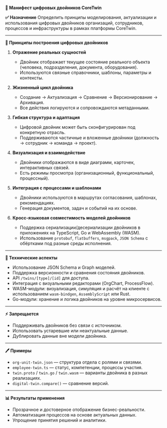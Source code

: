 **📀 Манифест цифровых двойников CoreTwin**

**✅ Назначение**
Определить принципы моделирования, актуализации и использования цифровых двойников организаций, сотрудников, процессов и инфраструктуры в рамках платформы CoreTwin.

---

**🔗 Принципы построения цифровых двойников**

1. **Отражение реальных сущностей**
   - Двойник отображает текущее состояние реального объекта (человека, подразделения, документа, оборудования).
   - Используются связные справочники, шаблоны, параметры и контексты.

2. **Жизненный цикл двойника**
   - Создание → Актуализация → Сравнение → Версионирование → Архивация.
   - Все действия логируются и сопровождаются метаданными.

3. **Гибкая структура и адаптация**
   - Цифровой двойник может быть сконфигурирован под конкретную отрасль.
   - Поддерживаются частичные и вложенные двойники (должность → сотрудник → команда → проект).

4. **Визуализация и взаимодействие**
   - Двойники отображаются в виде диаграмм, карточек, интерактивных связей.
   - Есть режимы просмотра (организационный, функциональный, процессный).

5. **Интеграция с процессами и шаблонами**
   - Двойники используются в маршрутах согласования, шаблонах, рекомендациях.
   - Генерация документов, задач и событий на их основе.

6. **Кросс-языковая совместимость моделей двойников**
   - Поддержка сериализации/десериализации двойников в приложениях на TypeScript, Go и WebAssembly (WASM).
   - Использование `protobuf`, `flatbuffers`, `msgpack`, `JSON Schema` с обёртками под разные среды исполнения.

---

**🔧 Технические аспекты**
- Использование JSON Schema и Graph моделей.
- Поддержка версионности и сравнения состояния двойников.
- API `/twins/[type]/[id]` для доступа.
- Интеграция с визуальными редакторами (OrgChart, ProcessFlow).
- WASM-модули: визуализация, симуляция и расчёт на клиенте с использованием `wasm-bindgen`, `AssemblyScript` или Rust.
- Go-модули: хранение и логика двойников на уровне микросервисов.

---

**⚡️ Запрещается**
- Поддерживать двойников без связи с источником.
- Использовать устаревшие или неактуальные данные.
- Дублировать данные вне модели двойника.

---

**🖊️ Примеры**
- `org-unit-twin.json` — структура отдела с ролями и связями.
- `employee-twin.ts` — статус, компетенции, процессы участия.
- `twin.proto` / `twin.go` / `twin.wasm` — варианты двойника в разных реализациях.
- `digital-twin.compare()` — сравнение версий.

---

**📊 Результаты применения**
- Прозрачное и достоверное отображение бизнес-реальности.
- Автоматизация процессов на основе актуальных данных.
- Упрощение принятия решений и аналитики.

